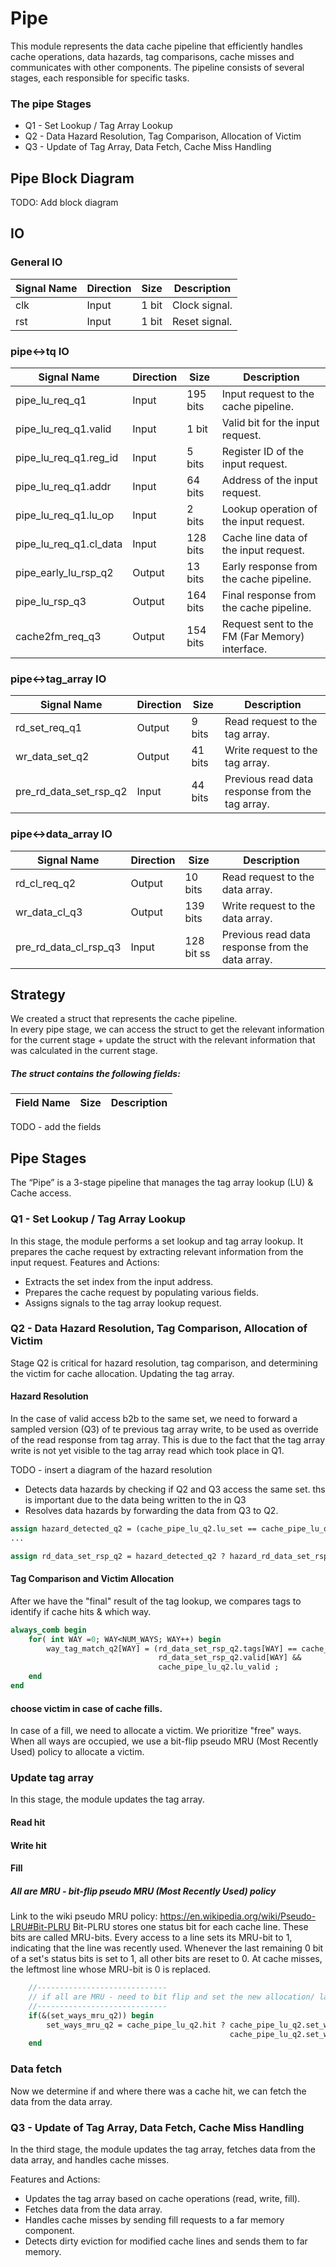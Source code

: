 # Pipe

This module represents the data cache pipeline that efficiently handles cache operations, data hazards, tag comparisons, cache misses and communicates with other components. The pipeline consists of several stages, each responsible for specific tasks.
### The pipe Stages
- Q1 - Set Lookup / Tag Array Lookup
- Q2 - Data Hazard Resolution, Tag Comparison, Allocation of Victim
- Q3 - Update of Tag Array, Data Fetch, Cache Miss Handling

## Pipe Block Diagram
TODO: Add block diagram

## IO
### General IO
| Signal Name        | Direction | Size     | Description                               |
| -------------------| --------- | -------- | ----------------------------------------- |
| clk                | Input     | 1 bit    | Clock signal.                                    |
| rst                | Input     | 1 bit    | Reset signal.                                    |

### pipe<->tq IO
| Signal Name               | Direction | Size     | Description                                      |
| --------------------------| --------- | -------- | -------------------------------------------------|
| pipe_lu_req_q1            | Input     | 195 bits | Input request to the cache pipeline.             |
| pipe_lu_req_q1.valid      | Input     | 1 bit    | Valid bit for the input request.                 |
| pipe_lu_req_q1.reg_id     | Input     | 5 bits   | Register ID of the input request.                |
| pipe_lu_req_q1.addr       | Input     | 64 bits  | Address of the input request.                    |
| pipe_lu_req_q1.lu_op      | Input     | 2 bits   | Lookup operation of the input request.           |
| pipe_lu_req_q1.cl_data    | Input     | 128 bits | Cache line data of the input request.            |
| pipe_early_lu_rsp_q2      | Output    | 13 bits  | Early response from the cache pipeline.          |
| pipe_lu_rsp_q3            | Output    | 164 bits | Final response from the cache pipeline.          |
| cache2fm_req_q3           | Output    | 154 bits | Request sent to the FM (Far Memory) interface.   |

### pipe<->tag_array IO
| Signal Name        | Direction | Size     | Description                               |
| -------------------| --------- | -------- | ----------------------------------------- |
| rd_set_req_q1      | Output    | 9 bits   | Read request to the tag array.                   |
| wr_data_set_q2     | Output    | 41 bits  | Write request to the tag array.                  |
| pre_rd_data_set_rsp_q2 | Input | 44 bits  | Previous read data response from the tag array.  |

### pipe<->data_array IO
| Signal Name        | Direction | Size     | Description                               |
| -------------------| --------- | -------- | ----------------------------------------- |
| rd_cl_req_q2       | Output    | 10 bits  | Read request to the data array.                  |
| wr_data_cl_q3      | Output    | 139 bits | Write request to the data array.                 |
| pre_rd_data_cl_rsp_q3 | Input  | 128 bit ss | Previous read data response from the data array. |


## Strategy
We created a struct that represents the cache pipeline.  
In every pipe stage, we can access the struct to get the relevant information for the current stage + update the struct with the relevant information that was calculated in the current stage.

##### The struct contains the following fields:
| Field Name        | Size     | Description                               |
| ------------------| -------- | ----------------------------------------- |
TODO - add the fields



## Pipe Stages
The “Pipe” is a 3-stage pipeline that manages the tag array lookup (LU) & Cache access.

### Q1 - Set Lookup / Tag Array Lookup 
In this stage, the module performs a set lookup and tag array lookup. It prepares the cache request by extracting relevant information from the input request.
Features and Actions:
- Extracts the set index from the input address.
- Prepares the cache request by populating various fields.
- Assigns signals to the tag array lookup request.

### Q2 - Data Hazard Resolution, Tag Comparison, Allocation of Victim 
Stage Q2 is critical for hazard resolution, tag comparison, and determining the victim for cache allocation.
Updating the tag array.

#### Hazard Resolution
In the case of valid access b2b to the same set, we need to forward a sampled version (Q3) of te previous tag array write, to be used as override of the read response from tag array.
This is due to the fact that the tag array write is not yet visible to the tag array read which took place in Q1.

TODO - insert a diagram of the hazard resolution
- Detects data hazards by checking if Q2 and Q3 access the same set.
  ths is important due to the data being written to the  in Q3
- Resolves data hazards by forwarding the data from Q3 to Q2.
```systemverilog
assign hazard_detected_q2 = (cache_pipe_lu_q2.lu_set == cache_pipe_lu_q3.lu_set) && cache_pipe_lu_q3.lu_valid && cache_pipe_lu_q2.lu_valid;
...

assign rd_data_set_rsp_q2 = hazard_detected_q2 ? hazard_rd_data_set_rsp_q3 : pre_rd_data_set_rsp_q2;
```
  
#### Tag Comparison and Victim Allocation  
After we have the "final" result of the tag lookup, we compares tags to identify if cache hits & which way.
```systemverilog
always_comb begin
    for( int WAY =0; WAY<NUM_WAYS; WAY++) begin
        way_tag_match_q2[WAY] = (rd_data_set_rsp_q2.tags[WAY] == cache_pipe_lu_q2.lu_tag)  && 
                                 rd_data_set_rsp_q2.valid[WAY] &&
                                 cache_pipe_lu_q2.lu_valid ;
    end
end
```
#### choose victim in case of cache fills.
In case of a fill, we need to allocate a victim.
We prioritize "free" ways.
When all ways are occupied, we use a bit-flip pseudo MRU (Most Recently Used) policy to allocate a victim.



### Update tag array
In this stage, the module updates the tag array.
#### Read hit


#### Write hit


#### Fill


##### All are MRU - bit-flip pseudo MRU (Most Recently Used) policy
Link to the wiki pseudo MRU policy: https://en.wikipedia.org/wiki/Pseudo-LRU#Bit-PLRU
Bit-PLRU stores one status bit for each cache line. These bits are called MRU-bits. Every access to a line sets its MRU-bit to 1, indicating that the line was recently used. Whenever the last remaining 0 bit of a set's status bits is set to 1, all other bits are reset to 0. At cache misses, the leftmost line whose MRU-bit is 0 is replaced.

```systemverilog
    //-----------------------------
    // if all are MRU - need to bit flip and set the new allocation/ last hit
    //-----------------------------
    if(&(set_ways_mru_q2)) begin        
        set_ways_mru_q2 = cache_pipe_lu_q2.hit ? cache_pipe_lu_q2.set_ways_hit    : //reset all, and set only the WR/RD Hit location
                                                 cache_pipe_lu_q2.set_ways_victim ; //reset all, and set only the WR/RD Hit location
    end
```


### Data fetch
Now we determine if and where there was a cache hit, we can fetch the data from the data array.

### Q3 - Update of Tag Array, Data Fetch, Cache Miss Handling 

In the third stage, the module updates the tag array, fetches data from the data array, and handles cache misses.

Features and Actions:

- Updates the tag array based on cache operations (read, write, fill).
- Fetches data from the data array.
- Handles cache misses by sending fill requests to a far memory component.
- Detects dirty eviction for modified cache lines and sends them to far memory.
